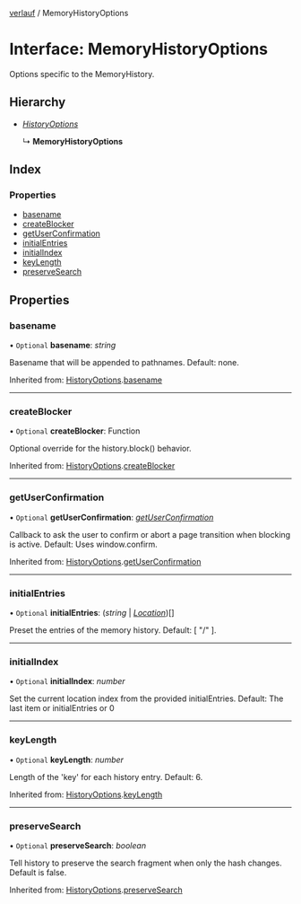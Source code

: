 [verlauf](../README.md) / MemoryHistoryOptions

# Interface: MemoryHistoryOptions

Options specific to the MemoryHistory.

## Hierarchy

* [*HistoryOptions*](historyoptions.md)

  ↳ **MemoryHistoryOptions**

## Index

### Properties

* [basename](memoryhistoryoptions.md#basename)
* [createBlocker](memoryhistoryoptions.md#createblocker)
* [getUserConfirmation](memoryhistoryoptions.md#getuserconfirmation)
* [initialEntries](memoryhistoryoptions.md#initialentries)
* [initialIndex](memoryhistoryoptions.md#initialindex)
* [keyLength](memoryhistoryoptions.md#keylength)
* [preserveSearch](memoryhistoryoptions.md#preservesearch)

## Properties

### basename

• `Optional` **basename**: *string*

Basename that will be appended to pathnames. Default: none.

Inherited from: [HistoryOptions](historyoptions.md).[basename](historyoptions.md#basename)

___

### createBlocker

• `Optional` **createBlocker**: Function

Optional override for the history.block() behavior.

Inherited from: [HistoryOptions](historyoptions.md).[createBlocker](historyoptions.md#createblocker)

___

### getUserConfirmation

• `Optional` **getUserConfirmation**: [*getUserConfirmation*](../README.md#getuserconfirmation)

Callback to ask the user to confirm or abort a page transition when blocking is active.
Default: Uses window.confirm.

Inherited from: [HistoryOptions](historyoptions.md).[getUserConfirmation](historyoptions.md#getuserconfirmation)

___

### initialEntries

• `Optional` **initialEntries**: (*string* \| [*Location*](location.md))[]

Preset the entries of the memory history.
Default: [ "/" ].

___

### initialIndex

• `Optional` **initialIndex**: *number*

Set the current location index from the provided initialEntries.
Default: The last item or initialEntries or 0

___

### keyLength

• `Optional` **keyLength**: *number*

Length of the 'key' for each history entry. Default: 6.

Inherited from: [HistoryOptions](historyoptions.md).[keyLength](historyoptions.md#keylength)

___

### preserveSearch

• `Optional` **preserveSearch**: *boolean*

Tell history to preserve the search fragment when only the hash changes.
Default is false.

Inherited from: [HistoryOptions](historyoptions.md).[preserveSearch](historyoptions.md#preservesearch)

